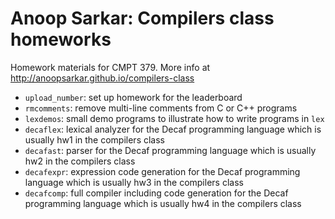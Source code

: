 # Anoop Sarkar: Compilers class homeworks

Homework materials for CMPT 379. More info at http://anoopsarkar.github.io/compilers-class

* `upload_number`: set up homework for the leaderboard
* `rmcomments`: remove multi-line comments from C or C++ programs
* `lexdemos`: small demo programs to illustrate how to write programs in `lex`
* `decaflex`: lexical analyzer for the Decaf programming language which is usually hw1 in the compilers class
* `decafast`: parser for the Decaf programming language which is usually hw2 in the compilers class
* `decafexpr`: expression code generation for the Decaf programming language which is usually hw3 in the compilers class
* `decafcomp`: full compiler including code generation for the Decaf programming language which is usually hw4 in the compilers class

